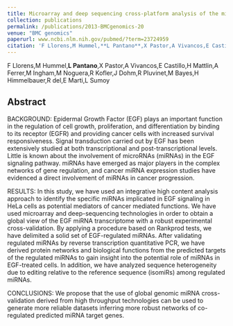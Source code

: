 ```yaml
---
title: Microarray and deep sequencing cross-platform analysis of the mirRNome and isomiR variation in response to epidermal growth factor.
collection: publications
permalink: /publications/2013-BMCgenomics-20
venue: "BMC genomics"
paperurl: www.ncbi.nlm.nih.gov/pubmed/?term=23724959
citation: 'F Llorens,M Hummel,**L Pantano**,X Pastor,A Vivancos,E Castillo,H Mattlin,A Ferrer,M Ingham,M Noguera,R Kofler,J Dohm,R Pluvinet,M Bayes,H Himmelbauer,R del,E Marti,L Sumoy (2013) Microarray and deep sequencing cross-platform analysis of the mirRNome and isomiR variation in response to epidermal growth factor. <i>BMC genomics</i>'
---
```


F Llorens,M Hummel,**L Pantano**,X Pastor,A Vivancos,E Castillo,H Mattlin,A Ferrer,M Ingham,M Noguera,R Kofler,J Dohm,R Pluvinet,M Bayes,H Himmelbauer,R del,E Marti,L Sumoy
## Abstract
BACKGROUND: Epidermal Growth Factor (EGF) plays an important function in the regulation of cell growth, proliferation, and differentiation by binding to its receptor (EGFR) and providing cancer cells with increased survival responsiveness. Signal transduction carried out by EGF has been extensively studied at both transcriptional and post-transcriptional levels. Little is known about the involvement of microRNAs (miRNAs) in the EGF signaling pathway. miRNAs have emerged as major players in the complex networks of gene regulation, and cancer miRNA expression studies have evidenced a direct involvement of miRNAs in cancer progression.

RESULTS: In this study, we have used an integrative high content analysis approach to identify the specific miRNAs implicated in EGF signaling in HeLa cells as potential mediators of cancer mediated functions. We have used microarray and deep-sequencing technologies in order to obtain a global view of the EGF miRNA transcriptome with a robust experimental cross-validation. By applying a procedure based on Rankprod tests, we have delimited a solid set of EGF-regulated miRNAs. After validating regulated miRNAs by reverse transcription quantitative PCR, we have derived protein networks and biological functions from the predicted targets of the regulated miRNAs to gain insight into the potential role of miRNAs in EGF-treated cells. In addition, we have analyzed sequence heterogeneity due to editing relative to the reference sequence (isomiRs) among regulated miRNAs.

CONCLUSIONS: We propose that the use of global genomic miRNA cross-validation derived from high throughput technologies can be used to generate more reliable datasets inferring more robust networks of co-regulated predicted miRNA target genes.
